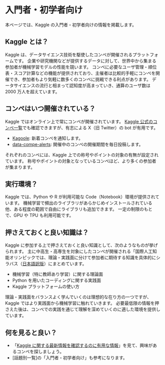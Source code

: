 # 入門者・初学者向け

本ページでは、Kaggle の入門者・初学者向けの情報を掲載します。

## Kaggle とは？

Kaggle は、データサイエンス技術を駆使したコンペが開催されるプラットフォームです。
企業や研究機関などが提供するデータに対して、世界中から集まる参加者が機械学習モデルの性能を競います。
コンペに必要なユーザ管理・順位表・スコア計算などの機能が提供されており、主催者は比較的手軽にコンペを開催でき、参加者もより気軽に数多くのコンペに挑戦できる利点があります。
データサイエンスの流行と相まって認知度が高まっていき、通算のユーザ数は 2000 万人を超えています。

## コンペはいつ開催されている？

Kaggle ではオンライン上で常にコンペが開催されています。
[Kaggle 公式のコンペ一覧](https://www.kaggle.com/competitions)でも確認できますが、有志による X（旧 Twitter）の bot が有用です。

- [Kagoole](https://x.com/kagoole): 新着コンペを通知します。
- [data-compe-alerts](https://x.com/DataCompeAlerts): 開催中のコンペの開催期間を毎日投稿します。

それぞれのコンペには、Kaggle 上での称号やポイントの対象の有無が設定されています。
称号やポイントの対象となっているコンペほど、より多くの参加者が集まります。

## 実行環境？

Kaggle では、Python や R が利用可能な Code（Notebook）環境が提供されています。
機械学習で頻出のライブラリがあらかじめインストールされている他、ある程度の範囲で自由にライブラリも追加できます。
一定の制限のもとで、GPU や TPU も利用可能です。

## 押さえておくと良い知識は？

Kaggle に参加する上で押さえておくと良い知識として、次のようなものが挙げられます。
主に中高生・高専生を対象にしたコンペが開催される「国際人工知能オリンピックでは、理論・実践面に分けて参加者に期待する知識を具体的にシラバス（[日本語訳版](https://ioai-japan.org/ioai2025-syllabus/)）にまとめています。

- 機械学習（特に教師あり学習）に関する理論面
- Python を用いたコーディングに関する実践面
- Kaggle プラットフォームの使い方

理論・実践面をバランスよく学んでいくのは理想的な在り方の一つですが、Kaggle ではより実践面から機械学習に触れていきます。
必要最低限の情報を押さえた後は、コンペでの実践を通じて理解を深めていくのに適した環境を提供しています。

## 何を見ると良い？

- 「[Kaggle に関する最新情報を確認するのに有用な情報](./recent.md)」を見て、興味があるコンペを探しましょう。
- [話題別一覧]の「入門者・初学者向け」も参考になります。
